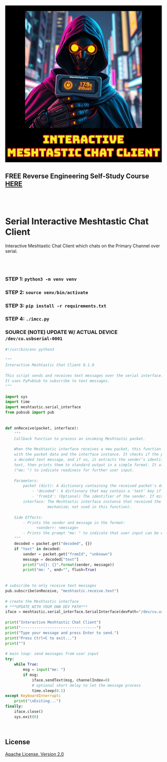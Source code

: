 ![image](https://github.com/mytechnotalent/imcc/blob/main/imcc.png?raw=true)

## FREE Reverse Engineering Self-Study Course [HERE](https://github.com/mytechnotalent/Reverse-Engineering-Tutorial)

<br><br>

# Serial Interactive Meshtastic Chat Client
Interactive Meshtastic Chat Client which chats on the Primary Channel over serial.

<br><br>

### STEP 1: `python3 -m venv venv`
### STEP 2: `source venv/bin/activate`
### STEP 3: `pip install -r requirements.txt`
### STEP 4: `./imcc.py`

### SOURCE (NOTE) UPDATE W/ ACTUAL DEVICE `/dev/cu.usbserial-0001` 
```python
#!/usr/bin/env python3

"""
Interactive Meshtastic Chat Client 0.1.0

This script sends and receives text messages over the serial interface.
It uses PyPubSub to subscribe to text messages.
"""

import sys
import time
import meshtastic.serial_interface
from pubsub import pub


def onReceive(packet, interface):
    """
    Callback function to process an incoming Meshtastic packet.

    When the Meshtastic interface receives a new packet, this function is called
    with the packet data and the interface instance. It checks if the packet contains
    a decoded text message, and if so, it extracts the sender’s identifier and the message
    text, then prints them to standard output in a simple format. It also prints a prompt
    ("me: ") to indicate readiness for further user input.

    Parameters:
        packet (dict): A dictionary containing the received packet's data. This should include:
            - 'decoded': A dictionary that may contain a 'text' key if the packet is a text message.
            - 'fromId': (Optional) The identifier of the sender. If missing, defaults to "unknown".
        interface: The Meshtastic interface instance that received the packet (provided by the callback
                   mechanism; not used in this function).

    Side Effects:
        - Prints the sender and message in the format:
              <sender>: <message>
        - Prints the prompt "me: " to indicate that user input can be entered.
    """
    decoded = packet.get("decoded", {})
    if "text" in decoded:
        sender = packet.get("fromId", "unknown")
        message = decoded["text"]
        print("\n{}: {}".format(sender, message))
        print("me: ", end="", flush=True)


# subscribe to only receive text messages
pub.subscribe(onReceive, "meshtastic.receive.text")

# create the Meshtastic interface
# ***UPDATE WITH YOUR OWN DEV PATH***
iface = meshtastic.serial_interface.SerialInterface(devPath="/dev/cu.usbserial-0001")

print("Interactive Meshtastic Chat Client")
print("----------------------------------")
print("Type your message and press Enter to send.") 
print("Press Ctrl+C to exit...")
print("")

# main loop: send messages from user input
try:
    while True:
        msg = input("me: ")
        if msg:
            iface.sendText(msg, channelIndex=0)
            # optional short delay to let the message process
            time.sleep(0.1)
except KeyboardInterrupt:
    print("\nExiting...")
finally:
    iface.close()
    sys.exit(0)
```

<br>

## License
[Apache License, Version 2.0](https://www.apache.org/licenses/LICENSE-2.0)
